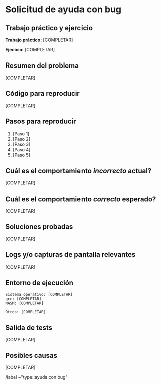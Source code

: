 <!---
POR FAVOR LEER!
Antes de consultar, por favor buscar en el Discord de la materia si no se respondió una pregunta similar. 
Si la pregunta se puede abstraer del detalle del código, enviarla al servidor de Discord donde recibirán respuesta más rápido.
--->

# Solicitud de ayuda con bug

## Trabajo práctico y ejercicio
<!-- Indicar el trabajo práctico y número de ejercicio a consultar. -->
**Trabajo práctico:** [COMPLETAR]

**Ejecicio:** [COMPLETAR]

## Resumen del problema
<!-- Resumir el comportamiento inesperado que no están pudiendo resolver -->
[COMPLETAR]

## Código para reproducir
<!-- Linkear a archivo del proyecto con código para reproducir el error o proveer snippet de código para reproducir el error e indicar como utilizarlo. -->
<!-- Se puede linkear linas específicas de código abriendo el archivo relevante en la interfaz web del repositorio y haciendo click en el número de linea, luego copiando la URL de la página. -->
[COMPLETAR]

## Pasos para reproducir
<!-- Describir de manera clara y concisa los pasos necesarios para reproducir. -->
1. [Paso 1]
2. [Paso 2]
3. [Paso 3]
4. [Paso 4]
5. [Paso 5]

## Cuál es el comportamiento *incorrecto* actual?
<!-- Describir el comportamiento actual del sistema o función al seguir los pasos indicados anteriormente. -->
[COMPLETAR]

## Cuál es el comportamiento *correcto* esperado?
<!-- Describir el comportamiento esperado del sistema o función al seguir los pasos indicados anteriormente. -->
[COMPLETAR]

## Soluciones probadas
<!-- Describir pasos que hayan tomado para intentar solucionar el comportamiento y que efecto tuvieron. -->
[COMPLETAR]

## Logs y/o capturas de pantalla relevantes
<!-- De ser relevantes incluir screenshots para ilustrar el error.  -->
<!-- Pegar logs de error (de valgrind, nasm) o indicar la excepción que esté ocurriendo con detalle de los valores de registros --> 
<!-- En vez de pegar los logs también pueden crear un snippet usando el boton `+` de la barra superior de gitlab > submenú Gitlab > New snippet -->
[COMPLETAR]


## Entorno de ejecución
<!-- Listar información relevante de entorno de ejecución, especialmente sistema operativo (Ubuntu versión x, WSL, mac, etc) y versión de gcc y nasm (`gcc --version`, `nasm --version`). -->
```
Sistema operativo: [COMPLETAR]
gcc: [COMPLETAR]
NASM: [COMPLETAR]

Otros: [COMPLETAR]
```

## Salida de tests
<!-- De haber sido provistos, pegar o describir la salida de los tests de la cátedra para el trabajo actual. -->
<!-- Omitir si ya fue provisto en un punto anterior. -->
<!-- CORRER LOS TESTS CON VALGRIND. -->
[COMPLETAR]

## Posibles causas
<!-- Si tienen una sospecha o certeza respecto a qué parte del código puede estar causando el comportamiento, linkearlo acá. Se puede linkear linas específicas de código abriendo el archivo relevante en la interfaz web del repositorio y haciendo click en el número de linea, luego copiando la URL de la página. -->
[COMPLETAR]

/label ~"type::ayuda con bug"